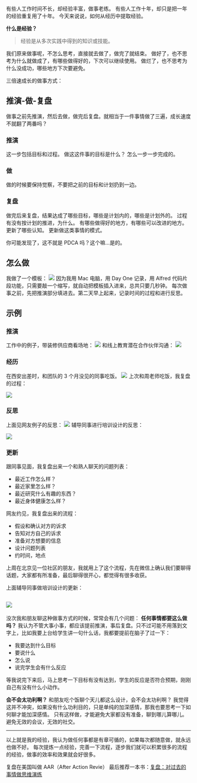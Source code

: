 有些人工作时间不长，却经验丰富，做事老练。
有些人工作十年，却只是把一年的经验重复用了十年。
今天来说说，如何从经历中提取经验。

**什么是经验？**
>经验是从多次实践中得到的知识或技能。

我们原来做事呢，不怎么思考，直接就去做了，做完了就结束。
做好了，也不思考为什么就做成了，有哪些做得好的，下次可以继续使用。
做烂了，也不思考为什么没成功，哪些地方下次要避免。

三倍速成长的做事方式：
## 推演-做-复盘
做事之前先推演，然后去做，做完后复盘。就相当于一件事情做了三遍，成长速度不就翻了两番吗？

### 推演
这一步包括目标和过程。
做这这件事的目标是什么？
怎么一步一步完成的。

### 做
做的时候要保持觉察，不要把之前的目标和计划扔到一边。

###  复盘
做完后来复盘，结果达成了哪些目标，哪些是计划内的，哪些是计划外的。
过程有没有按计划的推进，为什么。
有哪些做得好的地方，有哪些可以改进的地方。
更新了哪些认知。
更新做这类事情的模式。

你可能发现了，这不就是 PDCA 吗？这个嘛...是的。

## 怎么做
我做了一个模板：
![](./_image/2017-03-02-07-52-15.jpg)
因为我用 Mac 电脑，用 Day One 记录，用 Alfred 代码片段功能，只需要敲一个缩写，就自动把模板插入进来，总共只要几秒钟。
每次做事之前，先把推演部分填进去。第二天早上起来，记录时间的过程和进行反思。

## 示例
### 推演
工作中的例子，带装修供应商看场地：
![](./_image/2017-03-02-08-17-18.jpg)
和线上教育潜在合作伙伴沟通：
![](./_image/2017-03-02-08-16-41.jpg)
###  经历
在西安出差时，和团队的 3 个月没见的同事吃饭。
![](./_image/2017-03-02-08-12-25.jpg)
上次和周老师吃饭，我复盘的过程：

![](./_image/2017-03-02-08-15-54.jpg)
### 反思
上面见网友例子的反思：
![](./_image/2017-03-02-08-24-20.jpg)
辅导同事进行培训设计的反思：

![](./_image/2017-03-02-08-25-50.jpg)

### 更新
跟同事见面，我复盘出来一个和熟人聊天的问题列表：
* 最近工作怎么样？
* 最近家里怎么样？
* 最近研究什么有趣的东西？
* 最近身体健康怎么样？

网友约见，我复盘出来的流程：
* 假设和确认对方的诉求
* 告知对方自己的诉求
* 准备对方想要的信息
* 设计问题列表
* 约时间，地点

上周在北京见一位社区的朋友，我就用上了这个流程，先在微信上确认我们要聊得话题，大家都有所准备，最后聊得很开心，都觉得有很多收获。

上面辅导同事做培训设计的更新：

![](./_image/2017-03-02-08-27-56.jpg)
---
没次我和朋友聊这种做事方式的时候，常常会有几个问题：
**任何事情都要这么做吗？**
我认为不管大事小事，都应该提前推演，事后复盘。只不过可能不用落到文字上，比如我要上台给学生讲一句什么话，我都要提前在脑子了过一下：
* 我要达到什么目标
* 要说什么
* 怎么说
* 说完学生会有什么反应

等我说完下来后，马上思考一下目标有没有达到，学生的反应是否符合预期，刚刚自己有没有什么小动作。

**会不会太功利啊？**
和朋友吃个饭聊个天儿都这么设计，会不会太功利啊？
我觉得这并不冲突，如果没有什么功利目的，只是单纯的加深感情，那我也要思考一下如何聊才能加深感情。
只有这样做，才能避免大家都没有准备，聊到哪儿算哪儿。避免无效的会议，无效的社交。

---
以上就是我的经验，我认为做任何事都是有章可循的，如果每次都随意做，就永远也做不好。
每次提炼一点经验，完善一下流程，逐步我们就可以积累很多的流程的经验，做事的效率和效果就会好很多。

复盘在美国叫做 AAR（After Action Revie）
最后推荐一本书：[复盘：对过去的事情做思维演练](https://book.douban.com/subject/25702395/)